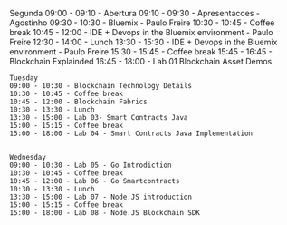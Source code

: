    

Segunda 
    09:00 - 09:10 - Abertura
    09:10 - 09:30 - Apresentacoes - Agostinho
    09:30 - 10:30 - Bluemix - Paulo Freire
    10:30 - 10:45 - Coffee break
    10:45 - 12:00 - IDE + Devops in the Bluemix environment  - Paulo Freire
    12:30 - 14:00 - Lunch
    13:30 - 15:30 - IDE + Devops in the Bluemix environment  - Paulo Freire
    15:30 - 15:45 - Coffee break 
    15:45 - 16:45 - Blockchain Explainded 
    16:45 - 18:00 - Lab 01 Blockchain Asset Demos 
		
    Tuesday 
    09:00 - 10:30 - Blockchain Technology Details 
    10:30 - 10:45 - Coffee break 
    10:45 - 12:00 - Blockchain Fabrics 
    10:30 - 13:30 - Lunch
    13:30 - 15:00 - Lab 03- Smart Contracts Java
    15:00 - 15:15 - Coffee break 
    15:00 - 18:00 - Lab 04 - Smart Contracts Java Implementation

	
	Wednesday
    09:00 - 10:30 - Lab 05 - Go Introdiction 
    10:30 - 10:45 - Coffee break 
    10:45 - 12:00 - Lab 06 - Go Smartcontracts  
    10:30 - 13:30 - Lunch
    13:30 - 15:00 - Lab 07 - Node.JS introduction
    15:00 - 15:15 - Coffee break 
    15:00 - 18:00 - Lab 08 - Node.JS Blockchain SDK
